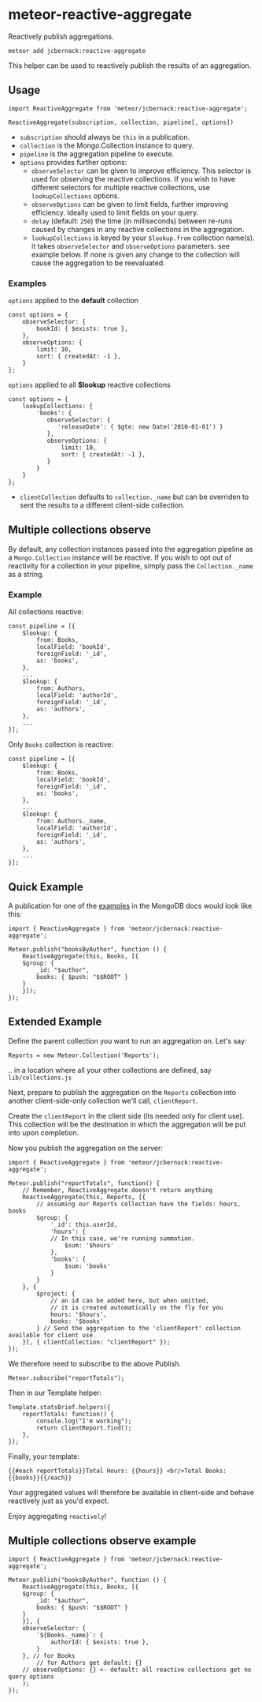 # meteor-reactive-aggregate

Reactively publish aggregations.

    meteor add jcbernack:reactive-aggregate

This helper can be used to reactively publish the results of an aggregation.

## Usage
    import ReactiveAggregate from 'meteor/jcbernack:reactive-aggregate';
    
    ReactiveAggregate(subscription, collection, pipeline[, options])

- `subscription` should always be `this` in a publication.
- `collection` is the Mongo.Collection instance to query.
- `pipeline` is the aggregation pipeline to execute.
- `options` provides further options:
  - `observeSelector` can be given to improve efficiency. This selector is used for observing the reactive collections. If you wish to have different selectors for multiple reactive collections, use `lookupCollections` options.
  - `observeOptions` can be given to limit fields, further improving efficiency. Ideally used to limit fields on your query.
  - `delay` (default: `250`) the time (in milliseconds) between re-runs caused by changes in any reactive collections in the aggregation.
  - `lookupCollections` is keyed by your `$lookup.from` collection name(s). it takes `observeSelector` and `observeOptions` parameters. see example below.
  If none is given any change to the collection will cause the aggregation to be reevaluated.

### Examples
  `options` applied to the **default** collection
  ```
  const options = {
      observeSelector: {
          bookId: { $exists: true },
      },
      observeOptions: {
          limit: 10,
          sort: { createdAt: -1 },
      }
  };
  ```
  `options` applied to all **$lookup** reactive collections
  ```
  const options = {
      lookupCollections: {
          'books': {
             observeSelector: {
                'releaseDate': { $gte: new Date('2010-01-01') }
             },
             observeOptions: {
                 limit: 10,
                 sort: { createdAt: -1 },
             }
          }
      }
  };
  ```

  - `clientCollection` defaults to `collection._name` but can be overriden to sent the results to a different client-side collection.


## Multiple collections observe
By default, any collection instances passed into the aggregation pipeline as a `Mongo.Collection` instance will be reactive. If you wish to opt out of reactivity for a collection in your pipeline, simply pass the `Collection._name` as a string.

### Example
All collections reactive:
```
const pipeline = [{
    $lookup: {
        from: Books,
        localField: 'bookId',
        foreignField: '_id',
        as: 'books',
    },
    ...
    $lookup: {
        from: Authors,
        localField: 'authorId',
        foreignField: '_id',
        as: 'authors',
    },
    ...
}];
```

Only `Books` collection is reactive:
```
const pipeline = [{
    $lookup: {
        from: Books,
        localField: 'bookId',
        foreignField: '_id',
        as: 'books',
    },
    ...
    $lookup: {
        from: Authors._name,
        localField: 'authorId',
        foreignField: '_id',
        as: 'authors',
    },
    ...
}];
```

## Quick Example

A publication for one of the
[examples](https://docs.mongodb.org/v3.0/reference/operator/aggregation/group/#group-documents-by-author)
in the MongoDB docs would look like this:
```
import { ReactiveAggregate } from 'meteor/jcbernack:reactive-aggregate';

Meteor.publish("booksByAuthor", function () {
    ReactiveAggregate(this, Books, [{
    $group: {
        _id: "$author",
        books: { $push: "$$ROOT" }
    }
    }]);
});
```

## Extended Example

Define the parent collection you want to run an aggregation on. Let's say:
```
Reports = new Meteor.Collection('Reports');
```

.. in a location where all your other collections are defined, say `lib/collections.js`

Next, prepare to publish the aggregation on the `Reports` collection into another client-side-only collection we'll call, `clientReport`.

Create the `clientReport` in the client side (its needed only for client use). This  collection will be the destination in which the aggregation will be put into upon completion.

Now you publish the aggregation on the server:
```
import { ReactiveAggregate } from 'meteor/jcbernack:reactive-aggregate';

Meteor.publish("reportTotals", function() {
    // Remember, ReactiveAggregate doesn't return anything
    ReactiveAggregate(this, Reports, [{
        // assuming our Reports collection have the fields: hours, books
        $group: {
            '_id': this.userId,
            'hours': {
            // In this case, we're running summation.
                $sum: '$hours'
            },
            'books': {
                $sum: 'books'
            }
        }
    }, {
        $project: {
            // an id can be added here, but when omitted,
            // it is created automatically on the fly for you
            hours: '$hours',
            books: '$books'
        } // Send the aggregation to the 'clientReport' collection available for client use
    }], { clientCollection: "clientReport" });
});
```

We therefore need to subscribe to the above Publish.
```
Meteor.subscribe("reportTotals");
```

Then in our Template helper:
```
Template.statsBrief.helpers({
    reportTotals: function() {
        console.log("I'm working");
        return clientReport.find();
    },
});
```

Finally, your template:
```
{{#each reportTotals}}Total Hours: {{hours}} <br/>Total Books: {{books}}{{/each}}
```

Your aggregated values will therefore be available in client-side and behave reactively just as you'd expect.

Enjoy aggregating `reactively`!

## Multiple collections observe example
```
import { ReactiveAggregate } from 'meteor/jcbernack:reactive-aggregate';

Meteor.publish("booksByAuthor", function () {
    ReactiveAggregate(this, Books, [{
    $group: {
        _id: "$author",
        books: { $push: "$$ROOT" }
    }
    }], {
    observeSelector: {
        `${Books._name}`: {
            authorId: { $exists: true },
        }
    }, // for Books
        // for Authors get default: {}
    // observeOptions: {} <- default: all reactive collections get no query options
    );
});
```


